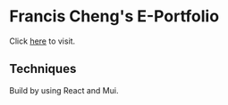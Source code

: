 # Francis Cheng's E-Portfolio

Click [here](http://bingqingcheng.com) to visit.

## Techniques

Build by using React and Mui.
